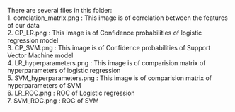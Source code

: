 There are several files in this folder: 
</br> 1. correlation_matrix.png : This image is of correlation between the features of our data
</br> 2. CP_LR.png : This image is of Confidence probabilities of logistic regression model
</br> 3. CP_SVM.png : This image is of Confidence probabilities of Support Vector Machine model
</br> 4. LR_hyperparameters.png : This image is of comparision matrix of hyperparameters of logistic regression
</br> 5. SVM_hyperparameters.png : This image is of comparision matrix of hyperparameters of SVM
</br> 6. LR_ROC.png : ROC of Logistic regression
</br> 7. SVM_ROC.png : ROC of SVM
